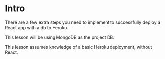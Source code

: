 # Intro

There are a few extra steps you need to implement to successfully deploy a React app with a db to Heroku.

  

This lesson will be using MongoDB as the project DB.

  

This lesson assumes knowledge of a basic Heroku deployment, without React.